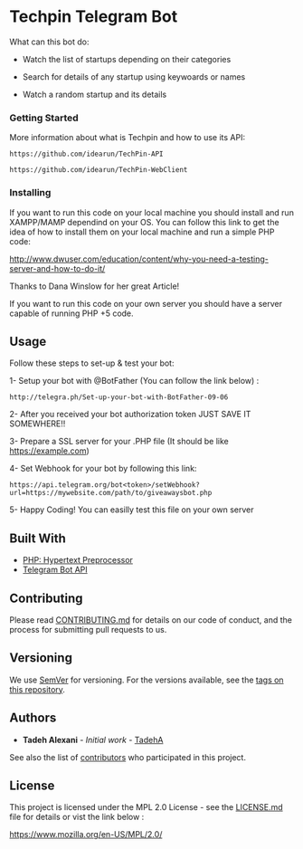 # Techpin Telegram Bot


What can this bot do:

- Watch the list of startups depending on their categories

- Search for details of any startup using keywoards or names

- Watch a random startup and its details


### Getting Started

More information about what is Techpin and how to use its API:


```
https://github.com/idearun/TechPin-API
```

```
https://github.com/idearun/TechPin-WebClient
```


### Installing

If you want to run this code on your local machine you should install and run XAMPP/MAMP dependind on your OS. You can follow this link to get the idea of how to install them on your local machine and run a simple PHP code:


http://www.dwuser.com/education/content/why-you-need-a-testing-server-and-how-to-do-it/


Thanks to Dana Winslow for her great Article!

If you want to run this code on your own server you should have a server capable of running PHP +5 code.


## Usage


Follow these steps to set-up & test your bot:

1- Setup your bot with @BotFather (You can follow the link below) :

```
http://telegra.ph/Set-up-your-bot-with-BotFather-09-06
```

 2- After you received your bot authorization token JUST SAVE IT SOMEWHERE!!

 3- Prepare a SSL server for your .PHP file (It should be like https://example.com)

 4- Set Webhook for your bot by following this link:
 
 ```
 https://api.telegram.org/bot<token>/setWebhook?url=https://mywebsite.com/path/to/giveawaysbot.php
 ```

 5- Happy Coding! You can easilly test this file on your own server
 

## Built With

* [PHP: Hypertext Preprocessor](http://php.net/manual/en/intro-whatis.php/)
* [Telegram Bot API](https://core.telegram.org/bots/api)


## Contributing

Please read [CONTRIBUTING.md](https://gist.github.com/PurpleBooth/b24679402957c63ec426) for details on our code of conduct, and the process for submitting pull requests to us.

## Versioning

We use [SemVer](http://semver.org/) for versioning. For the versions available, see the [tags on this repository](https://github.com/idearun/techpin-bot/tags). 

## Authors

* **Tadeh Alexani** - *Initial work* - [TadehA](https://github.com/Tadeha)

See also the list of [contributors](https://github.com/idearun/techpin-bot/contributors) who participated in this project.

## License

This project is licensed under the MPL 2.0 License - see the [LICENSE.md](LICENSE) file for details or vist the link below :

https://www.mozilla.org/en-US/MPL/2.0/


